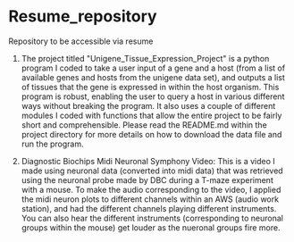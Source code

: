 # Resume_repository
Repository to be accessible via resume

1. The project titled "Unigene_Tissue_Expression_Project" is a python program I coded to take a user input of a gene and a host (from a list of available genes and hosts from the unigene data set), and outputs a list of tissues that the gene is expressed in within the host organism. This program is robust, enabling the user to query a host in various different ways without breaking the program. It also uses a couple of different modules I coded with functions that allow the entire project to be fairly short and comprehensible. Please read the README.md within the project directory for more details on how to download the data file and run the program.

2. Diagnostic Biochips Midi Neuronal Symphony Video: This is a video I made using neuronal data (converted into midi data) that was retrieved using the neuronal probe made by DBC during a T-maze experiment with a mouse. To make the audio corresponding to the video, I applied the midi neuron plots to different channels within an AWS (audio work station), and had the different channels playing different instruments. You can also hear the different instruments (corresponding to neuronal groups within the mouse) get louder as the nueronal groups fire more.
